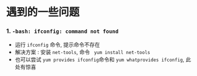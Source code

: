 # 遇到的一些问题

### 1. `-bash: ifconfig: command not found`

+ 运行 `ifconfig` 命令, 提示命令不存在
+ 解决方案 : 安装 `net-tools`, 命令 ` yum install net-tools`
+ 也可以尝试 `yum provides ifconfig`命令和 `yum whatprovides ifconfig`, 此处有惊喜
